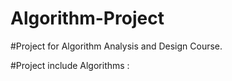 # Algorithm-Project

#Project for Algorithm Analysis and Design Course.

#Project include Algorithms : 

